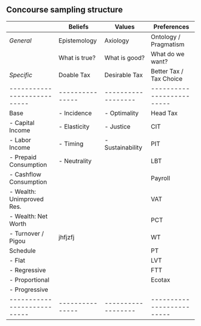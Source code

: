 ## Concourse sampling structure

|                           |    Beliefs    |      Values      |       Preferences       |
|---------------------------|---------------|------------------|-------------------------|
| *General*                 | Epistemology  | Axiology         | Ontology / Pragmatism   |
|                           | What is true? | What is good?    | What do we want?        |
| *Specific*                | Doable Tax    | Desirable Tax    | Better Tax / Tax Choice |
|---------------------------|---------------|------------------|-------------------------|
| Base                      | - Incidence   | - Optimality     | Head Tax                |
| - Capital Income          | - Elasticity  | - Justice        | CIT                     |
| - Labor Income            | - Timing      | - Sustainability | PIT                     |
| - Prepaid Consumption     | - Neutrality  |                  | LBT                     |
| - Cashflow Consumption    |               |                  | Payroll                 |
| - Wealth: Unimproved Res. |               |                  | VAT                     |
| - Wealth: Net Worth       |               |                  | PCT                     |
| - Turnover / Pigou        | jhfjzfj       |                  | WT                      |
| Schedule                  |               |                  | PT                      |
| - Flat                    |               |                  | LVT                     |
| - Regressive              |               |                  | FTT                     |
| - Proportional            |               |                  | Ecotax                  |
| - Progressive             |               |                  |                         |
|---------------------------|---------------|------------------|-------------------------|
